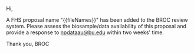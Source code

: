 Hi,

A FHS proposal name "{{fileNames}}" has been added to the BROC review system. Please assess the biosample/data availability of this proposal and provide a response to npdataau@bu.edu within two weeks' time.

Thank you,
BROC